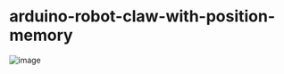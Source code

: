 # arduino-robot-claw-with-position-memory

![image](https://github.com/IlAnP7L24/arduino-robot-claw-with-position-memory/assets/158156829/d991cc89-d584-40ab-8469-4ef990d222de)

